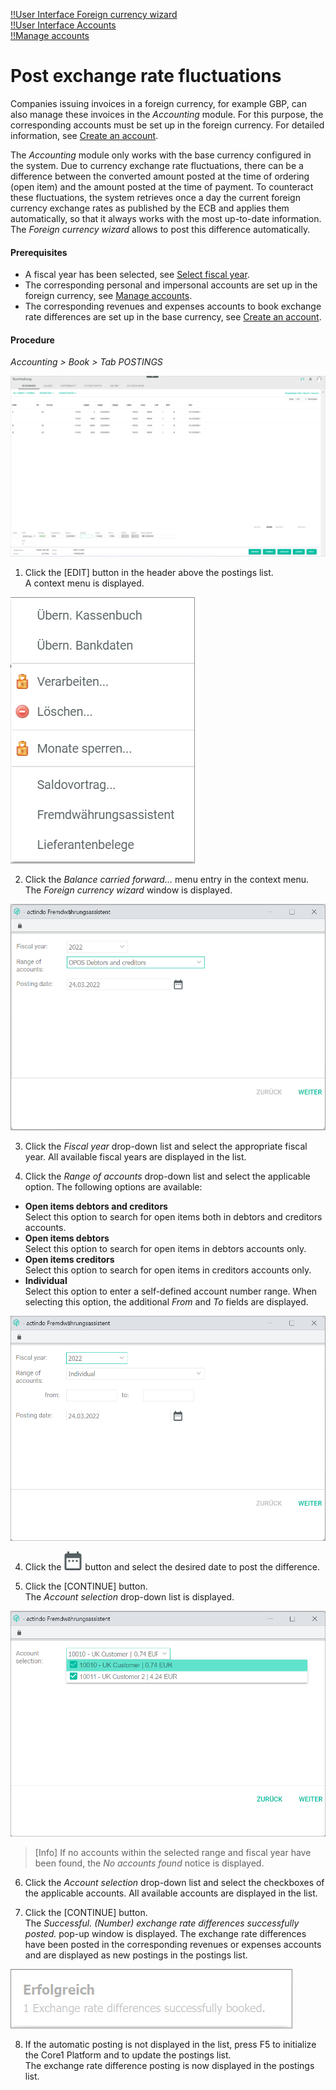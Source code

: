 [!!User Interface Foreign currency wizard](../UserInterface/01_Book.md#foreign-currency-wizard)  
[!!User Interface Accounts](../UserInterface/02b_Accounts.md)  
[!!Manage accounts](../Integration/03_ManageAccounts.md)

# Post exchange rate fluctuations

Companies issuing invoices in a foreign currency, for example GBP, can also manage these invoices in the *Accounting* module. For this purpose, the corresponding accounts must be set up in the foreign currency. For detailed information, see [Create an account](../Integration/03_ManageAccounts.md#create-an-account).

The *Accounting* module only works with the base currency configured in the system. Due to currency exchange rate fluctuations, there can be a difference between the converted amount posted at the time of ordering (open item) and the amount posted at the time of payment. To counteract these fluctuations, the system retrieves once a day the current foreign currency exchange rates as published by the ECB and applies them automatically, so that it always works with the most up-to-date information. The *Foreign currency wizard* allows to post this difference automatically.

#### Prerequisites

- A fiscal year has been selected, see [Select fiscal year](./01_SelectFiscalYear.md).
- The corresponding personal and impersonal accounts are set up in the foreign currency, see [Manage accounts](../Integration/03_ManageAccounts.md).
- The corresponding revenues and expenses accounts to book exchange rate differences are set up in the base currency, see [Create an account](../Integration/03_ManageAccounts.md#create-an-account).

[comment]: <> (HG: Wird das in dem Kapitel beschrieben? Oder muss das noch ergänzt werden? -> 2150 - Aufw. aus Kursdifferenzen und 2660 Erträge aus Kursdifferenzen in SK03 standardmäßig verfügbar, Funktion aber noch einzustellen bzw. mindestens prüfen. Evtl. eine Prozedur in diesem Kapitel oder in Integration/Manage the accounts dazu hinzufügen, da es nicht so deutlich ist.)

#### Procedure

*Accounting > Book > Tab POSTINGS*

![Postings](../../Assets/Screenshots/RetailSuiteAccounting/Book/Bookings/Bookings.png "[Postings]")

1. Click the [EDIT] button in the header above the postings list.  
A context menu is displayed.

  ![Edit](../../Assets/Screenshots/RetailSuiteAccounting/Book/Edit.png "[Edit]")

2. Click the *Balance carried forward...* menu entry in the context menu.     
The *Foreign currency wizard* window is displayed.

  ![Foreign currency wizard](../../Assets/Screenshots/RetailSuiteAccounting/Book/ForeignCurrencyWizard01.png "[Foreign currency wizard]")

3. Click the *Fiscal year* drop-down list and select the appropriate fiscal year. All available fiscal years are displayed in the list.

3. Click the *Range of accounts* drop-down list and select the applicable option. The following options are available:  

  - **Open items debtors and creditors**  
  Select this option to search for open items both in debtors and creditors accounts.
  - **Open items debtors**  
  Select this option to search for open items in debtors accounts only.
  - **Open items creditors**  
  Select this option to search for open items in creditors accounts only.
  - **Individual**  
  Select this option to enter a self-defined account number range. When selecting this option, the additional *From* and *To* fields are displayed.  

  ![Foreign currency wizard](../../Assets/Screenshots/RetailSuiteAccounting/Book/ForeignCurrencyWizard02.png "[Foreign currency wizard]")

4. Click the ![Calendar](../../Assets/Icons/Calendar.png "[Calendar]") button and select the desired date to post the difference.

[comment]: <> (Oder eher durchgängig "calendar widget"?)

5. Click the [CONTINUE] button.  
The *Account selection* drop-down list is displayed.

  ![Account selection](../../Assets/Screenshots/RetailSuiteAccounting/Book/ForeignCurrencyWizard03.png "[Account selection]")

  > [Info] If no accounts within the selected range and fiscal year have been found, the *No accounts found* notice is displayed.

6. Click the *Account selection* drop-down list and select the checkboxes of the applicable accounts. All available accounts are displayed in the list.

7. Click the [CONTINUE] button.   
The *Successful. (Number) exchange rate differences successfully posted.* pop-up window is displayed. The exchange rate differences have been posted in the corresponding revenues or expenses accounts and are displayed as new postings in the postings list.

  ![Pop-up window](../../Assets/Screenshots/RetailSuiteAccounting/Book/ExchangeRateDiffSuccessful.png "[Pop-up window]")

8. If the automatic posting is not displayed in the list, press F5 to initialize the Core1 Platform and to update the postings list.  
The exchange rate difference posting is now displayed in the postings list.
